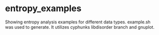 entropy_examples
================

Showing entropy analysis examples for different data types. example.sh was used to generate. It utilizes cyphunks libdisorder branch and gnuplot.
